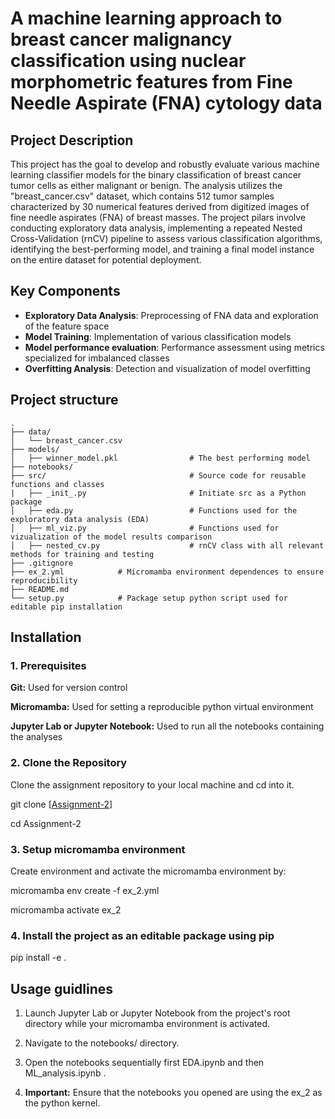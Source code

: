 # A machine learning approach to breast cancer malignancy classification using nuclear morphometric features from Fine Needle Aspirate (FNA) cytology data

## Project Description

This project has the goal to develop and robustly evaluate various machine learning classifier models for the binary classification of breast cancer tumor cells as either malignant or benign.  The analysis utilizes the "breast_cancer.csv" dataset, which contains 512 tumor samples characterized by 30 numerical features derived from digitized images of fine needle aspirates (FNA) of breast masses.  The project pilars involve conducting exploratory data analysis, implementing a repeated Nested Cross-Validation (rnCV) pipeline to assess various classification algorithms, identifying the best-performing model, and training a final model instance on the entire dataset for potential deployment.

## Key Components

- **Exploratory Data Analysis**: Preprocessing of FNA data and exploration of the feature space
- **Model Training**: Implementation of various classification models
- **Model performance evaluation**: Performance assessment using metrics specialized for imbalanced classes
- **Overfitting Analysis**: Detection and visualization of model overfitting

## Project structure

    .
    ├── data/
    │   └── breast_cancer.csv
    ├── models/
    │   ├── winner_model.pkl                # The best performing model
    ├── notebooks/
    ├── src/                                # Source code for reusable functions and classes
    |   ├── _init_.py                       # Initiate src as a Python package
    │   ├── eda.py                          # Functions used for the exploratory data analysis (EDA)
    │   ├── ml_viz.py                       # Functions used for vizualization of the model results comparison
    │   ├── nested_cv.py                    # rnCV class with all relevant methods for training and testing
    ├── .gitignore
    ├── ex_2.yml            # Micromamba environment dependences to ensure reproducibility
    ├── README.md
    └── setup.py            # Package setup python script used for editable pip installation

## Installation

### 1. Prerequisites

**Git:** Used for version control

**Micromamba:** Used for setting a reproducible python virtual environment

**Jupyter Lab or Jupyter Notebook:** Used to run all the notebooks containing the analyses

### 2. Clone the Repository

Clone the assignment repository to your local machine and cd into it.

git clone [[Assignment-2](https://github.com/NeoCorteX33/Assignment-2)]

cd Assignment-2

### 3. Setup micromamba environment

Create environment and activate the micromamba environment by:

micromamba env create -f ex_2.yml

micromamba activate ex_2

### 4. Install the project as an editable package using pip

pip install -e .

## Usage guidlines

1. Launch Jupyter Lab or Jupyter Notebook from the project's root directory while your micromamba environment is activated.

2. Navigate to the notebooks/ directory.

3. Open the notebooks sequentially first EDA.ipynb and then ML_analysis.ipynb .

4. **Important:** Ensure that the notebooks you opened are using the ex_2 as the python kernel.
